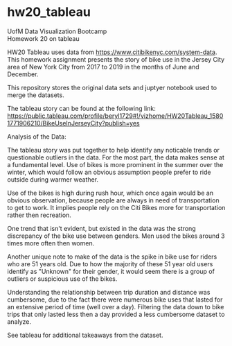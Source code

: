 # hw20_tableau
UofM Data Visualization Bootcamp <br/>
Homework 20 on tableau

HW20 Tableau uses data from https://www.citibikenyc.com/system-data. This homework assignment presents the story of bike use in the Jersey City area of New York City from 2017 to 2019 in the months of June and December.

This repository stores the original data sets and juptyer notebook used to merge the datasets. 

The tableau story can be found at the following link: https://public.tableau.com/profile/beryl1729#!/vizhome/HW20Tableau_15801771906210/BikeUseInJerseyCity?publish=yes


Analysis of the Data:

The tableau story was put together to help identify any noticable trends or questionable outliers in the data. For the most part, the data makes sense at a fundamental level. Use of bikes is more prominent in the summer over the winter, which would follow an obvious assumption people prefer to ride outside during warmer weather. 

Use of the bikes is high during rush hour, which once again would be an obvious observation, because people are always in need of transportation to get to work. It implies people rely on the Citi Bikes more for transportation rather then recreation. 

One trend that isn't evident, but existed in the data was the strong discrepancy of the bike use between genders. Men used the bikes around 3 times more often then women. 

Another unique note to make of the data is the spike in bike use for riders who are 51 years old. Due to how the majority of these 51 year old users identify as "Unknown" for their gender, it would seem there is a group of outliers or suspicious use of the bikes. 

Understanding the relationship between trip duration and distance was cumbersome, due to the fact there were numerous bike uses that lasted for an extensive period of time (well over a day). Filtering the data down to bike trips that only lasted less then a day provided a less cumbersome dataset to analyze. 

See tableau for additional takeaways from the dataset. 
